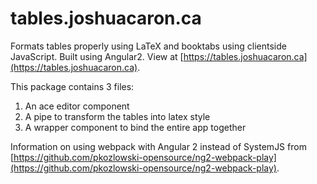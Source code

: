 # tables.joshuacaron.ca
Formats tables properly using LaTeX and booktabs using clientside JavaScript. Built using Angular2. View at [https://tables.joshuacaron.ca](https://tables.joshuacaron.ca).

This package contains 3 files:

1. An ace editor component
1. A pipe to transform the tables into latex style
1. A wrapper component to bind the entire app together

Information on using webpack with Angular 2 instead of SystemJS from [https://github.com/pkozlowski-opensource/ng2-webpack-play](https://github.com/pkozlowski-opensource/ng2-webpack-play).
